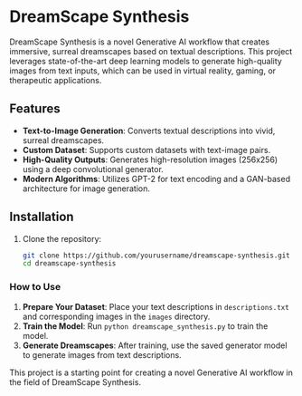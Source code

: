 # DreamScape Synthesis

DreamScape Synthesis is a novel Generative AI workflow that creates immersive, surreal dreamscapes based on textual descriptions. This project leverages state-of-the-art deep learning models to generate high-quality images from text inputs, which can be used in virtual reality, gaming, or therapeutic applications.

## Features

- **Text-to-Image Generation**: Converts textual descriptions into vivid, surreal dreamscapes.
- **Custom Dataset**: Supports custom datasets with text-image pairs.
- **High-Quality Outputs**: Generates high-resolution images (256x256) using a deep convolutional generator.
- **Modern Algorithms**: Utilizes GPT-2 for text encoding and a GAN-based architecture for image generation.

## Installation

1. Clone the repository:
   ```bash
   git clone https://github.com/yourusername/dreamscape-synthesis.git
   cd dreamscape-synthesis

### How to Use

1. **Prepare Your Dataset**: Place your text descriptions in `descriptions.txt` and corresponding images in the `images` directory.
2. **Train the Model**: Run `python dreamscape_synthesis.py` to train the model.
3. **Generate Dreamscapes**: After training, use the saved generator model to generate images from text descriptions.

This project is a starting point for creating a novel Generative AI workflow in the field of DreamScape Synthesis.
